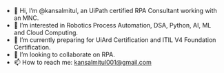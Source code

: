 - 👋 Hi, I’m @kansalmitul, an UiPath certified RPA Consultant working with an MNC.
- 👀 I’m interested in Robotics Process Automation, DSA, Python, AI, ML and Cloud Computing.
- 🌱 I’m currently preparing for UiArd Certification and ITIL V4 Foundation Certification.
- 💞️ I’m looking to collaborate on RPA.
- 📫 How to reach me: kansalmitul001@gmail.com

<!---
kansalmitul/kansalmitul is a ✨ special ✨ repository because its `README.md` (this file) appears on your GitHub profile.
You can click the Preview link to take a look at your changes.
--->
